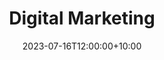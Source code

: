 ---
title: "Digital Marketing"
date: 2023-07-16T12:00:00+10:00
draft: false
featured: true
weight: 3
image: "/img/courses/course-5.jpg"
description: Designed to provide individuals with a comprehensive understanding of web development principles and practical skills. Participants will learn the fundamental concepts and technologies involved in building websites, including HTML, CSS, and JavaScript. The course covers both front-end and back-end development, equipping students with the knowledge to create interactive and dynamic web pages. By the end of the course, participants will have the necessary foundation to pursue further studies in web development or start building their own websites.
---